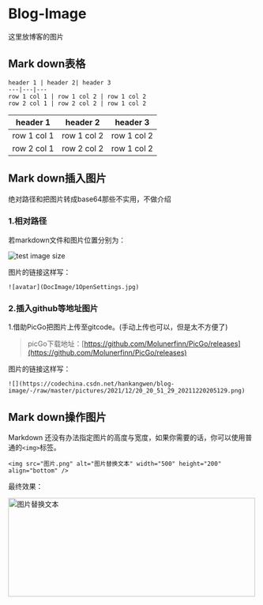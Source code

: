 # Blog-Image
这里放博客的图片

## Mark down表格
```
header 1 | header 2| header 3
---|---|---
row 1 col 1 | row 1 col 2 | row 1 col 2
row 2 col 1 | row 2 col 2 | row 1 col 2
```
header 1 | header 2| header 3
---|---|---
row 1 col 1 | row 1 col 2 | row 1 col 2
row 2 col 1 | row 2 col 2 | row 1 col 2

## Mark down插入图片
绝对路径和把图片转成base64那些不实用，不做介绍
### 1.相对路径
若markdown文件和图片位置分别为：

![test image size](https://codechina.csdn.net/hankangwen/blog-image/-/raw/master/pictures/2021/12/20_20_51_29_20211220205129.png)

图片的链接这样写：
```
![avatar](DocImage/1OpenSettings.jpg)
```
### 2.插入github等地址图片
1.借助PicGo把图片上传至gitcode。(手动上传也可以，但是太不方便了)

> picGo下载地址：[https://github.com/Molunerfinn/PicGo/releases](https://github.com/Molunerfinn/PicGo/releases)

图片的链接这样写：
```
![](https://codechina.csdn.net/hankangwen/blog-image/-/raw/master/pictures/2021/12/20_20_51_29_20211220205129.png)
```

## Mark down操作图片
Markdown 还没有办法指定图片的高度与宽度，如果你需要的话，你可以使用普通的```<img>```标签。
```
<img src="图片.png" alt="图片替换文本" width="500" height="200" align="bottom" />
```
最终效果：

<img src="https://codechina.csdn.net/hankangwen/blog-image/-/raw/master/pictures/2021/12/20_20_51_29_20211220205129.png" alt="图片替换文本" width="500" height="200" align="bottom" />
